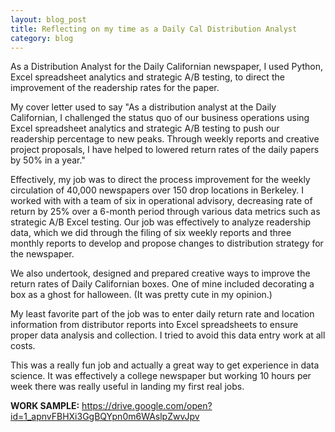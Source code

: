 ```yaml
---
layout: blog_post
title: Reflecting on my time as a Daily Cal Distribution Analyst
category: blog
---
```


As a Distribution Analyst for the Daily Californian newspaper, I used Python, Excel spreadsheet analytics and strategic A/B testing, to direct the improvement of the readership rates for the paper. 

My cover letter used to say "As a distribution analyst at the Daily Californian, I challenged the status quo of our business operations using Excel spreadsheet analytics and strategic A/B testing to push our readership percentage to new peaks. Through weekly reports and creative project proposals, I have helped to lowered return rates of the daily papers by 50% in a year."

Effectively, my job was to direct the process improvement for the weekly circulation of 40,000 newspapers over 150 drop locations in Berkeley. I worked with with a team of six in operational advisory, decreasing rate of return by 25% over a 6-month period through various data metrics such as strategic A/B Excel testing. Our job was effectively to analyze readership data, which we did through the filing of six weekly reports and three monthly reports to develop and propose changes to distribution strategy for the newspaper.

We also undertook, designed and prepared creative ways to improve the return rates of Daily Californian boxes. One of mine included decorating a box as a ghost for halloween. (It was pretty cute in my opinion.)

My least favorite part of the job was to enter daily return rate and location information from distributor reports into Excel spreadsheets to ensure proper data analysis and collection. I tried to avoid this data entry work at all costs.

This was a really fun job and actually a great way to get experience in data science. It was effectively a college newspaper but working 10 hours per week there was really useful in landing my first real jobs.

**WORK SAMPLE:** https://drive.google.com/open?id=1_apnvFBHXi3GgBQYpn0m6WAslpZwvJpv
